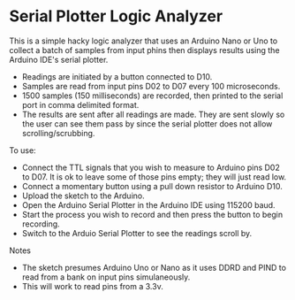 # Serial Plotter Logic Analyzer
This is a simple hacky logic analyzer that uses an Arduino Nano or Uno to collect a batch of samples from input phins then displays results using the Arduino IDE's serial plotter.


- Readings are initiated by a button connected to D10.
- Samples are read from input pins D02 to D07 every 100 microseconds.
- 1500 samples (150 milliseconds) are recorded, then printed to the serial port in comma delimited format.
- The results are sent after all readings are made.  They are sent slowly so the user can see them pass by since the serial plotter does not allow scrolling/scrubbing.

To use:
- Connect the TTL signals that you wish to measure to Arduino pins D02 to D07.  It is ok to leave some of those pins empty; they will just read low.
- Connect a momentary button using a pull down resistor to Arduino D10.
- Upload the sketch to the Arduino.
- Open the Arduino Serial Plotter in the Arduino IDE using 115200 baud.
- Start the process you wish to record and then press the button to begin recording.
- Switch to the Arduio Serial Plotter to see the readings scroll by.

Notes
- The sketch presumes Arduino Uno or Nano as it uses DDRD and PIND to read from a bank on input pins simulaneously.
- This will work to read pins from a 3.3v.
